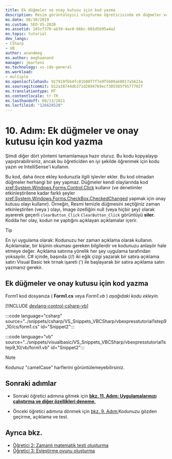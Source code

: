 ```yaml
---
title: Ek düğmeler ve onay kutusu için kod yazma
description: Resim görüntüleyici oluşturma öğreticisinde ek düğmeler ve onay kutusu için kod yazmayı öğrenin.
ms.date: 08/30/2019
ms.custom: SEO-VS-2020
ms.assetid: 185cf370-ab39-4ac0-b6bc-601d5b95a4a2
ms.topic: tutorial
dev_langs:
- CSharp
- VB
author: anandmeg
ms.author: meghaanand
manager: jmartens
ms.technology: vs-ide-general
ms.workload:
- multiple
ms.openlocfilehash: 917919fbb4fc81b00f7f7e9f5600ab8017a5623a
ms.sourcegitcommit: b12a38744db371d2894769ecf305585f9577792f
ms.translationtype: MT
ms.contentlocale: tr-TR
ms.lasthandoff: 09/13/2021
ms.locfileid: "126628520"
---
```

# <a name="step-10-write-code-for-additional-buttons-and-a-check-box"></a>10. Adım: Ek düğmeler ve onay kutusu için kod yazma

Şimdi diğer dört yöntemi tamamlamaya hazır oluruz. Bu kodu kopyalayıp yapıştırabilirsiniz, ancak bu öğreticiden en iyi şekilde öğrenmek için kodu yazın ve IntelliSense'i kullanın.

Bu kod, daha önce ekley kodunuzla ilgili işlevler ekler. Bu kod olmadan düğmeler herhangi bir şey yapmaz. Düğmeler kendi olaylarında kod <xref:System.Windows.Forms.Control.Click> kullanır (ve denetimler etkinleştirilene kadar farklı şeyler <xref:System.Windows.Forms.CheckBox.CheckedChanged> yapmak için onay kutusu olayı kullanır). Örneğin, Resmi temizle düğmesini seçtiğiniz zaman etkinleştirilen (veya ) olayı, Image özelliğini null (veya hiçbir şey) olarak ayarerek geçerli `clearButton_Click` `ClearButton_Click` görüntüyü **siler.**    Kodda her olay, kodun ne yaptığını açıklayan açıklamalar içerir.

> [!TIP]
> En iyi uygulama olarak: Kodunuzu her zaman açıklama olarak kullanın. Açıklamalar, bir kişinin okuması gereken bilgilerdir ve kodunuzu anlaşılır hale etmeye değer. Açıklama satırına yönelik her şey uygulama tarafından yoksayılır. C# içinde, başında (//) iki eğik çizgi yazarak bir satıra açıklama satırı Visual Basic tek tırnak işareti (') ile başlayarak bir satıra açıklama satırı yazmanız gerekir.

## <a name="how-to-write-code-for-additional-buttons-and-a-check-box"></a>Ek düğmeler ve onay kutusu için kod yazma

Form1 kod dosyanıza ( **Form1.cs** veya *Form1.vb* ) *aşağıdaki kodu ekleyin.*

  [!INCLUDE [devlang-control-csharp-vb](./includes/devlang-control-csharp-vb.md)]

  :::code language="csharp" source="../snippets/csharp/VS_Snippets_VBCSharp/vbexpresstutorial1step9_10/cs/form1.cs" id="Snippet2":::

  :::code language="vb" source="../snippets/visualbasic/VS_Snippets_VBCSharp/vbexpresstutorial1step9_10/vb/form1.vb" id="Snippet2":::

> [!NOTE]
> Kodunuz "camelCase" harflerini görüntülemeyebilirsiniz.

## <a name="next-steps"></a>Sonraki adımlar

* Sonraki öğretici adımına gitmek için **[bkz. 11. Adım: Uygulamalarınızı çalıştırma ve diğer özellikleri deneme.](../ide/step-11-run-your-program-and-try-other-features.md)**

* Önceki öğretici adımına dönmek için [bkz. 9. Adım:](../ide/step-9-review-comment-and-test-your-code.md)Kodunuzu gözden geçirme, açıklama ve test.

## <a name="see-also"></a>Ayrıca bkz.

* [Öğretici 2: Zamanlı matematik testi oluşturma](tutorial-2-create-a-timed-math-quiz.md)
* [Öğretici 3: Eşleştirme oyunu oluşturma](tutorial-3-create-a-matching-game.md)
